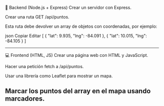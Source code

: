 🔧 Backend (Node.js + Express)
Crear un servidor con Express.

Crear una ruta GET /api/puntos.

Esta ruta debe devolver un array de objetos con coordenadas, por ejemplo:

json
Copiar
Editar
[
  { "lat": 9.935, "lng": -84.091 },
  { "lat": 10.015, "lng": -84.105 }
]

--------------------------------------------------------------------------------

💻 Frontend (HTML, JS)
Crear una página web con HTML y JavaScript.

Hacer una petición fetch a /api/puntos.

Usar una librería como Leaflet para mostrar un mapa.

Marcar los puntos del array en el mapa usando marcadores.
--------------------------------------------------------------
